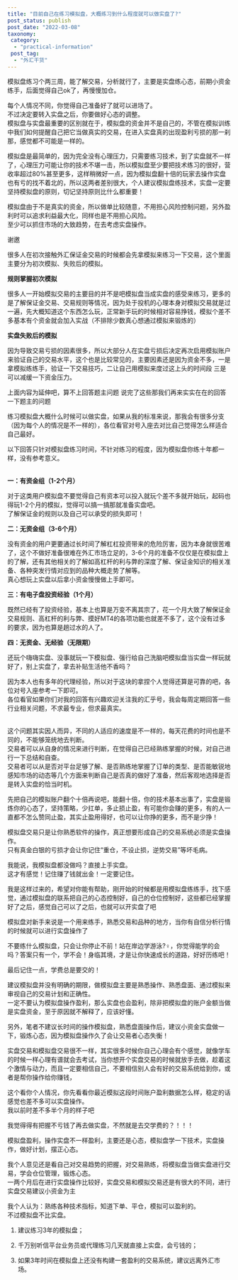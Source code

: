 ```yaml
---
title: "目前自己在练习模拟盘，大概练习到什么程度就可以做实盘了?"
post_status: publish
post_date: "2022-03-08"
taxonomy:
 category: 
  - "practical-information"
 post_tag: 
  - "外汇干货"
---
```


模拟盘练习个两三周，能了解交易，分析就行了，主要是实盘练心态，前期小资金练手，后面觉得自己ok了，再慢慢加仓。  

每个人情况不同，你觉得自己准备好了就可以进场了。  
不过决定要转入实盘之后，你要做好心态的调整。  
模拟盘与实盘最重要的区别就在于，模拟盘的资金并不是自己的，不管在模拟训练中我们如何提醒自己把它当做真实的交易，在进入实盘真的出现盈利亏损的那一刹那，感觉都不可能是一样的。  

模拟盘是最简单的，因为完全没有心理压力，只需要练习技术，到了实盘就不一样了，心理压力可能让你的技术不堪一击，所以模拟盘至少要把技术练习的很好，营收率超过80%甚至更多，这样稍微好一点，因为模拟盘翻十倍的玩家去操作实盘也有亏的找不着北的，所以这两者差别很大，个人建议模拟盘练技术，实盘一定要坚持模拟盘的原则，切记坚持原则比什么都重要！

模拟盘由于不是真实的资金，所以做单比较随意，不用担心风险控制问题，另外盈利时可以追求利益最大化，同样也是不用担心风险。  
至少可以抓住市场的大致趋势，在去考虑实盘操作。  

谢邀

很多人在初次接触外汇保证金交易的时候都会先拿模拟来练习一下交易，这个里面主要分为初次模拟、失败后的模拟。  

**规则掌握初次模拟**

很多人一开始模拟交易的主要目的并不是吧模拟盘当成实盘的感受来练习，更多的是了解保证金交易、交易规则等情况，因为处于投机的心理本身对模拟交易就是过一遍，先大概知道这个东西怎么玩，正常新手玩的时候相对容易挣钱，模拟个差不多基本有个资金就会加入实战（不排除少数真心想通过模拟来锻炼的）

**实盘失败后的模拟**

因为导致交易亏损的因素很多，所以大部分人在实盘亏损后决定再次启用模拟账户来验证自己的交易水平，这个也是比较常见的，主要因素还是因为资金不多，一是拿模拟练练手，验证一下交易技巧，二让自己用模拟来度过这上头的时间段 三是可以减缓一下资金压力。  

上面内容为延伸吧，算不上回答题主问题 说完了这些那我们再来实实在在的回答一下​题主的问题

练习模拟盘大概什么时候可以做实盘，如果从我的标准来说，那我会有很多分支（因为每个人的情况是不一样的），各位看官对号入座去对比自己觉得怎么样适合自己最好​。  

以下回答只针对模拟盘练习时间，不针对练习的程度，因为模拟盘你练十年都一样，没有参考意义。  
​

**一：有资金组（1-2个月）**

对于这类用户模拟盘不要觉得自己有资本可以投入就玩个差不多就开始玩，起码也得玩​1-2个月的模拟，觉得可以搞一搞那就准备实盘吧。  
了解保证金的规则以及自己可以承受的损失即可！

**二：无资金组（3-6个月）​**

没有资金的用户更要通过长时间了解杠杠投资带来的​危险厉害，因为本身就很苦难了，这个不做好准备很难在外汇市场立足的，3-6个月的准备不仅仅是在模拟盘上的了解，还有其他相关的了解如高杠杆的利与弊的深度了解、保证金知识的相关准备、各种突发行情对应到的品种大概走势了解等。  
真心想玩上实盘以后拿小资金慢慢做上手即可。  

**三：有电子盘投资经验（1个月）**

既然已经有了投资经验，基本上也算是万变不离其宗了，​花一个月大致了解保证金交易规则、高杠杆的利与弊、摸好MT4的各项功能也就差不多了，这个没有过多的要求，因为也算是趟过水的人了。  

**四：无资金、无经验（无限期）**

还玩个嗨嗨实盘、没事就玩一下模拟盘、强行给自己洗脑吧模拟盘当实盘一样玩就好了，别上实盘了，拿去补贴生活他不香吗？​

因为本人也有多年的代理经验，所以对于这块的拿捏个人觉得还算是可靠的吧，各位对号入座参考一下即可。  
​​​​​​​​​各位看官如果你们对我的回答有兴趣​欢迎关注我的汇乎号，我会每周定期回答一些行业相关问题，不求最专业，但求最真实。  
​

这个问题其实因人而异，不同的人适应的速度是不一样的，每天花费的时间也是不同的，不能够笼统地去判断。  
交易者可以从自身的情况来进行判断，在觉得自己已经熟练掌握的时候，对自己进行一下总结和自查。  
交易者可以从是否对平台足够了解、是否熟练地掌握了订单的类型、是否能敏锐地感知市场的动态等几个方面来判断自己是否真的做好了准备，然后客观地选择是否是转入实盘的恰当时机。  

先把自己的模拟账户翻个十倍再说吧，能翻十倍，你的技术基本出事了，实盘是锻炼你的心态了，坚持策略，少扛单，多止损止盈，有可能你会赚的更多，有的人一直都不怎么赞同止盈，其实止盈用得好，也可以让你挣的更多，而不是少挣！

模拟盘交易只是让你熟悉软件的操作，真正想要形成自己的交易系统必须是实盘操作。  
只有真金白银的亏损才会让你记住“重仓，不设止损，逆势交易”等坏毛病。  

我能说，我模拟盘都没做吗？直接上手实盘。  
这才有感觉！记住赚了钱就出金！一定要记住。  

我是这样过来的，希望对你能有帮助，刚开始的时候都是用模拟盘练练手，找下感觉，通过模拟盘的联系把自己的心态控制好，自己的仓位控制好，这些都已经掌握好了之后，感觉自己可以了之后，也就可以开实盘了吧

模拟盘对新手来说是一个用来练手，熟悉交易和品种的地方，当你有自信分析行情的时候就可以进行实盘操作了

不要练什么模拟盘，只会让你停止不前！站在岸边学游泳?‍♀️，你觉得能学的会吗？答案只有一个，学不会！身临其境，才是让你快速成长的道路，好好历练吧！

最后记住一点，学费总是要交的！  

  

建议模拟盘并没有明确的期限，做模拟盘主要是熟悉操作、熟悉盘面、通过模拟来审视自己的交易计划和正确性。  
一定不要认为模拟盘操作盈利，那么实盘也会盈利，除非把模拟盘的账户金额当做是实盘资金，至于原因就不解释了，应该好懂。  

另外，笔者不建议长时间的操作模拟盘，熟悉盘面操作后，建议小资金实盘做一下，锻炼心态，因为模拟盘操作久了会让交易者心态失衡！

实盘交易和模拟盘交易很不一样，其实很多时候你自己心理会有个感觉，就像学车的时候一样心理有谱就会去考试，当你想开个实盘交易的时候就放手去做，趁着这个激情与动力，而且一定要相信自己，不要相信别人会有好的交易系统给到你，或者是帮你操作给你赚钱，

这个看你个人情况，你先看看你最近模拟这段时间账户盈利数据怎么样，稳定的话感觉也差不多可以实盘操作。  
我以前时差不多半个月的样子吧

我觉得得有把握不亏钱了再去做实盘，不然就是去交学费的？！！！

模拟盘盈利，操作实盘不一样盈利，主要还是心态，模拟盘学一下技术，实盘操作，做好计划，摆正心态。  

我个人意见还是看自己对交易趋势的把握，对交易熟练，将模拟盘当做实盘进行交易，学会仓位管理，锻炼心态。  
一两个月后在进行实盘操作比较好，实盘交易和模拟交易还是有很大的不同，进行实盘交易建议小资金为主

我个人认为：熟练各种技术指标，知道下单、平仓，模拟可以盈利的。  
不过模拟盘不比实盘。  

1. 建议练习3年的模拟盘；

2. 千万别听信平台业务员或代理练习几天就直接上实盘，会亏钱的；

3. 如果3年时间在模拟盘上还没有构建一套盈利的交易系统，建议远离外汇市场。
